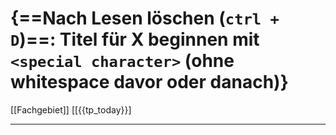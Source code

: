 # {==Nach Lesen löschen (`ctrl + D`)==: Titel für X beginnen mit `<special character>` (ohne whitespace davor oder danach)}
[[Fachgebiet]] [[{{tp_today}}]

---

